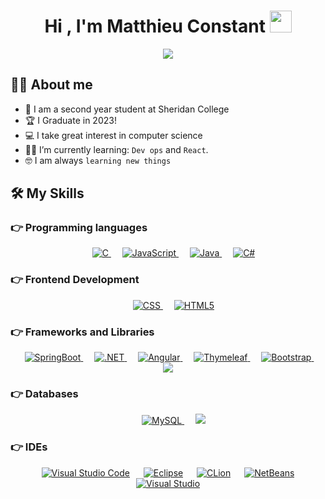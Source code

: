 <h1 align="center">Hi , I'm Matthieu Constant <img src="https://media.giphy.com/media/hvRJCLFzcasrR4ia7z/giphy.gif" width="35"></h1>
<p align="center">
  <a href="https://github.com/DenverCoder1/readme-typing-svg"><img src="https://readme-typing-svg.herokuapp.com?lines=Software+Development+Student;Casual+Programmer;Sheridan+Student;%20Algorithms%20|%20OOP%20;Always%20learning%20new%20things&center=true&width=500&height=50"></a>
</p>

## :sassy_man:  About me
- :school: I am a second year student at Sheridan College
- :trophy: I Graduate in 2023!
- :computer: I take great interest in computer science
- :student: I’m currently learning: `Dev ops` and `React`.
- :nerd_face: I am always `learning new things`




## 🛠️ My Skills

### 👉 Programming languages

<p align="center"> 
  &emsp; 
  <a href="https://www.cprogramming.com/" target="_blank"> 
    <img alt="C" src="https://img.shields.io/badge/c-%2300599C.svg?style=for-the-badge&logo=c&logoColor=white">
  </a> 
  &emsp;
  <a href="https://developer.mozilla.org/en-US/docs/Web/JavaScript" target="_blank"> 
     <img alt="JavaScript" src="https://img.shields.io/badge/javascript-%23323330.svg?style=for-the-badge&logo=javascript&logoColor=%23F7DF1E">
   </a>
  &emsp;
  <a href="https://www.java.com" target="_blank"> 
    <img alt="Java" src="https://img.shields.io/badge/java-%23ED8B00.svg?style=for-the-badge&logo=java&logoColor=white">
  </a> 
  &emsp;
  <a href="#" target="_blank"> 
    <img alt="C#" src="https://img.shields.io/badge/c%23-%23239120.svg?style=for-the-badge&logo=c-sharp&logoColor=white">
  </a>

 
</p>

### 👉 Frontend Development
<p align="center"> 
   &emsp;
 <a href="#" target="_blank"> 
    <img alt="CSS" src="https://img.shields.io/badge/css3-%231572B6.svg?style=for-the-badge&logo=css3&logoColor=white">
  </a>
   &emsp;
   <a href="#" target="_blank"> 
    <img alt="HTML5" src="https://img.shields.io/badge/html5-%23E34F26.svg?style=for-the-badge&logo=html5&logoColor=white">
  </a>
</p>

 ### 👉 Frameworks and Libraries
  <p align="center">
   &emsp;
  <a href="#"> <img alt="SpringBoot" src="https://img.shields.io/badge/spring-%236DB33F.svg?style=for-the-badge&logo=spring&logoColor=white" /> </a>
   &emsp;
    <a href="#"> <img alt=".NET" src="https://img.shields.io/badge/.NET-5C2D91?style=for-the-badge&logo=.net&logoColor=white " /> </a>
  &emsp;
    <a href="#"> <img alt="Angular" src="https://img.shields.io/badge/angular-%23DD0031.svg?style=for-the-badge&logo=angular&logoColor=white" /> </a>
   &emsp;
    <a href="#"> <img alt="Thymeleaf" src="https://img.shields.io/badge/Thymeleaf-%23005C0F.svg?style=for-the-badge&logo=Thymeleaf&logoColor=white" /> </a>
  &emsp;
    <a href="#"> <img alt="Bootstrap" src="https://img.shields.io/badge/bootstrap-%23563D7C.svg?style=for-the-badge&logo=bootstrap&logoColor=white" /> </a>
   &emsp;
    <a href="#"><img src="https://img.shields.io/badge/React-20232A?style=for-the-badge&logo=react&logoColor=61DAFB"></a>
  


 ### 👉 Databases
  <p align="center">
   &emsp;
  <a href="#"> <img alt="MySQL" src="https://img.shields.io/badge/mysql-%2300f.svg?style=for-the-badge&logo=mysql&logoColor=white" /> </a>
  &emsp;
   <a href="#"><img src="https://img.shields.io/badge/MongoDB-4EA94B?style=for-the-badge&logo=mongodb&logoColor=white"></a>
  
 

 ### 👉 IDEs
 
<p align="center">
  &emsp;
    <a href="#"><img alt="Visual Studio Code" src="https://img.shields.io/badge/Visual%20Studio%20Code-0078d7.svg?style=for-the-badge&logo=visual-studio-code&logoColor=white"></a>
  &emsp;  
    <a href="#"><img alt="Eclipse" src="https://img.shields.io/badge/Eclipse-FE7A16.svg?style=for-the-badge&logo=Eclipse&logoColor=white" /></a>
  &emsp;
    <a href="#"><img alt="CLion" src="https://img.shields.io/badge/CLion-black?style=for-the-badge&logo=clion&logoColor=white" /></a>
   &emsp;
    <a href="#"><img alt="NetBeans" src="https://img.shields.io/badge/NetBeansIDE-1B6AC6.svg?style=for-the-badge&logo=apache-netbeans-ide&logoColor=white" /></a>
 &emsp;
    <a href="#"><img alt="Visual Studio" src="https://img.shields.io/badge/Visual%20Studio-5C2D91.svg?style=for-the-badge&logo=visual-studio&logoColor=white" /></a> 

  </p>  
  
  
  
  

 
